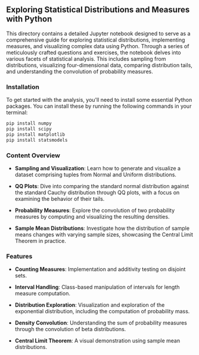 ## Exploring Statistical Distributions and Measures with Python
This directory contains a detailed Jupyter notebook designed to serve as a comprehensive guide for exploring statistical distributions, implementing measures, and visualizing complex data using Python. Through a series of meticulously crafted questions and exercises, the notebook delves into various facets of statistical analysis. This includes sampling from distributions, visualizing four-dimensional data, comparing distribution tails, and understanding the convolution of probability measures.

### Installation
To get started with the analysis, you'll need to install some essential Python packages. You can install these by running the following commands in your terminal:

```bash
pip install numpy
pip install scipy
pip install matplotlib
pip install statsmodels
```


### Content Overview

- **Sampling and Visualization**: Learn how to generate and visualize a dataset comprising tuples from Normal and Uniform distributions.

- **QQ Plots**: Dive into comparing the standard normal distribution against the standard Cauchy distribution through QQ plots, with a focus on examining the behavior of their tails.

- **Probability Measures**: Explore the convolution of two probability measures by computing and visualizing the resulting densities.

- **Sample Mean Distributions**: Investigate how the distribution of sample means changes with varying sample sizes, showcasing the Central Limit Theorem in practice.

### Features

- **Counting Measures**: Implementation and additivity testing on disjoint sets.

- **Interval Handling**: Class-based manipulation of intervals for length measure computation.

- **Distribution Exploration**: Visualization and exploration of the exponential distribution, including the computation of probability mass.

- **Density Convolution**: Understanding the sum of probability measures through the convolution of beta distributions.

- **Central Limit Theorem**: A visual demonstration using sample mean distributions.
